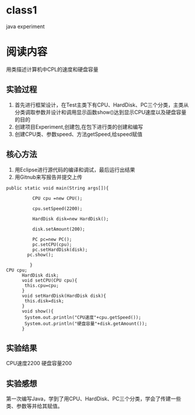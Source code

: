 # class1
java  experiment

# 阅读内容
用类描述计算机中CPL的速度和硬盘容量

## 实验过程
1. 首先进行框架设计，在Test主类下有CPU、HardDisk、PC三个分类，主类从分类调取参数并设计和调用显示函数show()达到显示CPU速度以及硬盘容量的目的
2. 创建项目Experiment,创建包,在包下进行类的创建和编写
3. 创建CPU类、参数speed、方法getSpeed,给speed赋值

## 核心方法
1. 用Eclipse进行源代码的编译和调试，最后运行出结果
2. 用Gitnub来写报告并提交上传

```
public static void main(String args[]){
		  
		  CPU cpu =new CPU();
		  
		  cpu.setSpeed(2200);
		  
		  HardDisk disk=new HardDisk();
		  
		  disk.setAmount(200);
		  
		  PC pc=new PC();
		  pc.setCPU(cpu);
		  pc.setHardDisk(disk);
		pc.show();
		  
		 }
CPU cpu;
	  HardDisk disk;
	  void setCPU(CPU cpu){
	   this.cpu=cpu;
	  }
	  void setHardDisk(HardDisk disk){
	   this.disk=disk; 
	  }
	  void show(){
	   System.out.println("CPU速度"+cpu.getSpeed());
	   System.out.println("硬盘容量"+disk.getAmount());
	  }
```

## 实验结果
CPU速度2200
硬盘容量200

## 实验感想
第一次编写Java，学到了用CPU、HardDisk、PC三个分类，学会了传建一些类、参数等并给其赋值。
